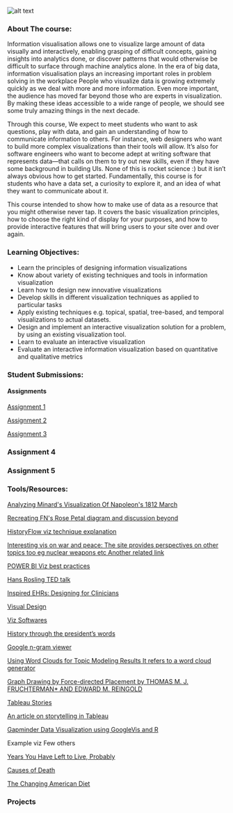 
![alt text](https://github.com/CS5346-Information-Visualisation/CS5346-Information-Visualisation.github.io/edit/master/uc.png)

### About The course: 
Information visualisation allows one to visualize large amount of data visually and interactively, enabling grasping of difficult concepts, gaining insights into analytics done, or discover patterns that would otherwise be difficult to surface through machine analytics alone.  In the era of big data, information visualisation plays an increasing important roles in problem solving in the workplace   People who visualize data is growing extremely quickly as we deal with more and more information. Even more important, the audience has moved far beyond those who are experts in visualization. By making these ideas accessible to a wide range of people, we should see some truly amazing things in the next decade.

Through this course, We expect to meet students who want to ask questions, play with data, and gain an understanding of how to communicate information to others. For instance, web designers who want to build more complex visualizations than their tools will allow. It’s also for software engineers who want to become adept at writing software that represents data—that calls on them to try out new skills, even if they have some background in building UIs. None of this is rocket science :)  but it isn’t always obvious how to get started. Fundamentally, this course is for students who have a data set, a curiosity to explore it, and an idea of what they want to communicate about it.

This course intended to show how to make use of data as a resource that you might otherwise never tap. It covers the basic visualization principles, how to choose the right kind of display for your purposes, and how to provide interactive features that will bring users to your site over and over again. 


### Learning Objectives:

  - Learn the principles of designing information visualizations
  - Know about variety of existing techniques and tools in information visualization
  - Learn how to design new innovative visualizations
  - Develop skills in different visualization techniques as applied to particular tasks
  - Apply existing techniques e.g. topical, spatial, tree-based, and temporal visualizations to actual datasets.
  - Design and implement an interactive visualization solution for a problem, by using an existing visualization tool.
  - Learn to evaluate an interactive visualization
  - Evaluate an interactive information visualization based on quantitative and qualitative metrics





### Student Submissions:

#### Assignments

[Assignment 1](https://cs5346-information-visualisation.github.io/a1.html)

[Assignment 2](https://cs5346-information-visualisation.github.io/a2/index.html)

[Assignment 3](https://public.tableau.com/profile/wuzhong#!/vizhome/CS5346assignment3/Final)




### Assignment 4 



### Assignment 5 






### Tools/Resources:

[Analyzing Minard's Visualization Of Napoleon's 1812 March](https://robots.thoughtbot.com/analyzing-minards-visualization-of-napoleons-1812-march)	

[Recreating FN's Rose Petal diagram and discussion beyond](https://www.r-bloggers.com/going-beyond-florence-nightingales-data-diagram-did-flo-blow-it-with-wedges/)	

[HistoryFlow viz technique explanation](https://www.research.ibm.com/visual/projects/history_flow/explanation.htm)	

[Interesting vis on war and peace: The site provides perspectives on other topics too eg nuclear weapons etc Another related link](https://ourworldindata.org/war-and-peace)

[POWER BI Viz best practices](https://docs.microsoft.com/en-us/power-bi/power-bi-visualization-best-practices)	

[Hans Rosling TED talk](https://www.youtube.com/watch?v=hVimVzgtD6w) 	

[Inspired EHRs: Designing for Clinicians](http://inspiredehrs.org/designing-for-clinicians/)	

[Visual Design](https://www.interaction-design.org/literature/article/the-building-blocks-of-visual-design)	

[Viz Softwares](https://www.predictiveanalyticstoday.com/top-data-visualization-software/)	




[History through the president’s words](https://www.washingtonpost.com/graphics/politics/2016-sotu/language/)

[Google n-gram viewer](https://books.google.com/ngrams) 	

[Using Word Clouds for Topic Modeling Results It refers to a word cloud generator](https://dhs.stanford.edu/algorithmic-literacy/using-word-clouds-for-topic-modeling-results/ )	

[Graph Drawing by Force-directed Placement by THOMAS M. J. FRUCHTERMAN* AND EDWARD M. REINGOLD](http://citeseerx.ist.psu.edu/viewdoc/download?doi=10.1.1.13.8444&rep=rep1&type=pdf)	

[Tableau Stories ](https://onlinehelp.tableau.com/current/pro/desktop/en-us/stories.html?tocpath=Design%20Views%20and%20Analyze%20Data%7CPresent%20Your%20Work%7CStories%7C_____0)

[An article on storytelling in Tableau](http://www.datablick.com/blog/2017/2/23/storytelling-in-tableau)	

[Gapminder Data Visualization using GoogleVis and R](http://rstudio-pubs-static.s3.amazonaws.com/116038_0ebe7e3db5dd4f29ac10e0c994373f99.html)

Example viz Few others

[Years You Have Left to Live, Probably](http://flowingdata.com/2015/09/23/years-you-have-left-to-live-probably/)

[Causes of Death](http://flowingdata.com/2016/01/05/causes-of-death/) 

[The Changing American Diet](https://flowingdata.com/2016/05/17/the-changing-american-diet/)




### Projects
